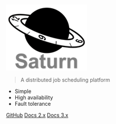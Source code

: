 ![logo](zh-cn/3.x/_media/saturn-logo-new.png)

> A distributed job scheduling platform

- Simple
- High availability
- Fault tolerance

[GitHub](https://github.com/vipshop/Saturn)
[Docs 2.x](zh-cn/2.x/)
[Docs 3.x](zh-cn/3.x/)
